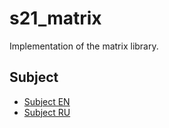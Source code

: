# s21_matrix

Implementation of the matrix library.

## Subject

- [Subject EN](./subject_en.md)
- [Subject RU](./subject_ru.md)


